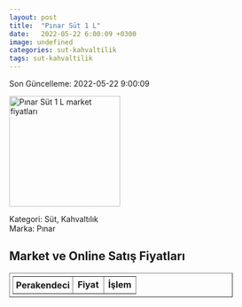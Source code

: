```yaml
---
layout: post
title:  "Pınar Süt 1 L"
date:   2022-05-22 6:00:09 +0300
image: undefined
categories: sut-kahvaltilik
tags: sut-kahvaltilik
---
```


Son Güncelleme: 2022-05-22 9:00:09

<img src="undefined" width="200" alt="Pınar Süt 1 L market fiyatları" />

Kategori: Süt, Kahvaltılık
<br />
Marka: Pınar

<h2>Market ve Online Satış Fiyatları</h2>

<table border="1" style="padding: 5px;width:80%;">
  <tr>
    <td style="padding: 5px;"><strong>Perakendeci</strong></td>
    <td><strong>Fiyat</strong></td>
    <td><strong>İşlem</strong></td>
  </tr>
  
</table>
